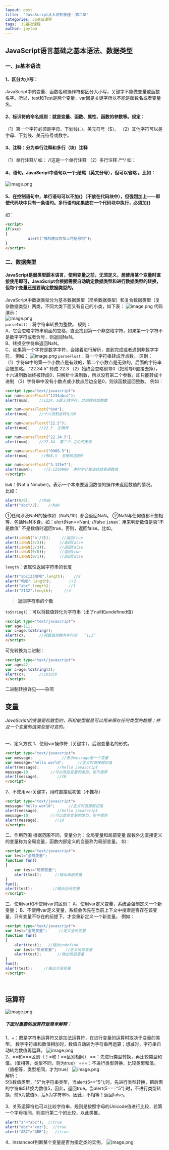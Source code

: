 ```yaml
---
layout: post
title:  "JavaScript从入坑到被埋——第二章"
categories: JS基础课程
tags:  JS基础课程
author: joytom
---
```


## JavaScript语言基础之基本语法、数据类型
### 一、js基本语法
#### 1、区分大小写：
JavaScript中的变量、函数名和操作符都区分大小写，关键字不能做变量或函数名字。所以，test和Test是两个变量，var因是关键字所以不能是函数名或者变量名。
#### 2、标识符的命名规则：就是变量、函数、属性、函数的参数等。规定：
   （1）第一个字符必须是字母、下划线(_)、美元符号（$）。
   （2）其他字符可以是字母、下划线、美元符号或数字。
#### 3、注释：分为单行注释和多行（块）注释
（1）单行注释// 如： 
    //这是一个单行注释
（2）多行注释  /**/     如：
   
	
#### 4、语句。JavaScript中语句以一个;结尾（英文分号），但可以省略 。比如：
![image.png](https://upload-images.jianshu.io/upload_images/13570975-d1874be56335d267.png?imageMogr2/auto-orient/strip%7CimageView2/2/w/1240)
#### 5、在控制语句中，单行语句可以不加{}（不放在代码块中），但强烈加上——即使代码块中只有一条语句。多行语句如果放在一个代码块中执行，必须加{}
如：
```html
<script>
if(xxx)
{
          alert("强烈建议你加上花括号哦");
}
</script>
```
### 二、数据类型
#### JavaScript是弱类型脚本语言，使用变量之前，无须定义，想使用某个变量时直接使用即可，JavaScript会根据需要自动确定数据类型和进行数据类型的转换，但每个变量还是要确定数据类型的。
   JavaScript中数据类型分为基本数据类型（简单数据类型）和复合数据类型（复杂数据类型）两类，不同大类下面又有自己的小类，如下表：
![image.png](https://upload-images.jianshu.io/upload_images/13570975-6c06c973aedc46fc.png?imageMogr2/auto-orient/strip%7CimageView2/2/w/1240)
代码演示：<br/>
![image.png](https://upload-images.jianshu.io/upload_images/13570975-c6ac85664e153558.png?imageMogr2/auto-orient/strip%7CimageView2/2/w/1240)<br/>
`parseInt()`：将字符串转换为整数。
规则：<br/>
A、它会忽略字符串前面的空格，直至找到第一个非空格字符，如果第一个字符不是数字字符或者负号，则返回NaN。<br/>
B、转换空字符串返回NaN。<br/>
C、如果第一个字符是数字字符，会接着进行解析，直到完成或者遇到非数字字符。
例如：
![image.png](https://upload-images.jianshu.io/upload_images/13570975-c1e3d7e21b2b68d4.png?imageMogr2/auto-orient/strip%7CimageView2/2/w/1240)
`parseFloat`：将一个字符串转成浮点数。
区别：<br/>（1）字符串中的第一个小数点是有效的，第二个小数点是无效的，后面的字符串会被忽略。
“22.34.5” 转成  22.3
（2）始终会忽略前导0（把前导0直接去掉），十六进制数始终被转成0，只解析十进制数，所以没有第二个参数。即只能转成十进制
（3）字符串中没有小数点或小数点后边全是0，则该函数返回整数。
例如：<br/>
```html
<script type="text/javascript">
var num=parseFloat("1234abcd");
alert(num);    //1234，a是无效字符，之前的转成整数

var num=parseFloat("0xA");
alert(num);    //十六进制全转化为0

var num=parseFloat("22.5");
alert(num);    //22.5  正确转

var num=parseFloat("22.34.5");
alert(num);    //22.34  第二个.之后的无效

var num=parseFloat("0908.5");
alert(num);     //908.5  忽略前边的0

var num=parseFloat("3.125e7");
alert(num4);     //3.1250000  讲科学计算法转成普通数值
</script>
```
`NaN`：(Not a Nmuber)。表示一个本来要返回数值的操作未返回数值的情况。<br/>比如：<br/>
```javascript
alert(0/0);    //NaN
alert("abc"/2);    //NaN
```
①任何涉及NaN的操作如（NaN/10）都会返回NaN。
②NaN与任何值都不想相等，包括NaN本身。如：alert(Nan==Nan);  //false
`isNaN`：用来判断数值是否“不是数值”
不是数值时返回true，否则，返回false。比如，<br/>
```javascript
alert(isNaN('a'/3));     //返回true
alert(isNaN(4/3));      //返回false
alert(isNaN(3/3));      //返回false
alert(isNaN(0/0));      //返回true
alert(isNaN(0/1));      //返回false
```
`length`：该属性返回字符串的长度
```javascript
alert("abc123哈哈".length);    //8
alert("哈哈".length);        //2
alert("abc".length);        //3
alert("2132".length);     //4
```
>**返回字符串的个数**

`toString()`：可以将数值转化为字符串（出了null和undefined值）
```html
<script type="text/javascript">
var age=111;
var c=age.toString();
alert(c);      //将数值转换为字符串   “111”
</script>
```
可先转换为二进制：
```html
<script type="text/javascript">
var age=42;
var c=age.toString(2);
alert(c);      //101010
</script>
```
二进制转换详见——杂项
## 变量
###### JavaScript的变量是松散型的，所松散型就是可以用来保存任何类型的数据；并且一个变量的值类型是可变的。
一、定义方式
1、使用var操作符（关键字），后跟变量名的形式。
  ```html
<script type="text/javascript">
var message;             //表示message是一个变量
var message="hello world";      //定义时直接赋初值
alert(message);        //hello JavaScript
message=10;    		//可以改变变量的类型，但不推荐
alert(message);        //10
</script>
```
2、不使用var关键字，用时直接赋初值（不推荐）
```html
<script type="text/javascript">
message="hello world";      //定义时直接赋初值
alert(message);        //hello JavaScript
message=10;    		//可以改变变量的类型，但不推荐
alert(message);       //10
</script>
```
二、作用范围
根据范围不同，变量分为：全局变量和局部变量
函数外边直接定义的变量称为全局变量，函数内部定义的变量称为局部变量。
如：<br/>
```html
<script type="text/javascript">
var test="全局变量";
function fun()
{
	var test="局部变量";
	alert(test);      //输出局部变量
}
fun();
alert(test);         //输出全局变量
</script>
```
三、使用var和不使用var的区别：
A、使用var定义变量，系统会强制定义一个新变量；
B、不使用var定义变量，系统会优先在当前上下文中搜索是否存在该变量，只有变量不存在的前提下，才会重新定义一个新变量。
例如：
```html
<script type="text/javascript">
var test="全局变量";     //定义全局变量
function fun()
{
	alert(test);   //输出undefind
	var test="局部变量";    //定义局部变量
	alert(test);	   //输出局部变量
}
fun();
alert(test);     //输出全局变量
</script>
```
```html
 
```
## 运算符
![image.png](https://upload-images.jianshu.io/upload_images/13570975-01075c8506084c26.png?imageMogr2/auto-orient/strip%7CimageView2/2/w/1240)
##### 下面对重要的运算符做简单解释：
1、+：既是字符串运算符又是加法运算符，在进行变量的运算时取决于变量的类型。
        数字字符串和数值相加时，数值自动转为字符串再运算；想减时，字符串自动转为数值再运算。
![image.png](https://upload-images.jianshu.io/upload_images/13570975-3b669c21f3f6e9d8.png?imageMogr2/auto-orient/strip%7CimageView2/2/w/1240)<br/>
2、==和===区别（！=和！==区别相同）
==：先进行类型转换，再比较类型和值。（值相等，类型不同，则为true）
===：不进行类型转换，比较类型和值。（值相等，类型相同，才为true）
![image.png](https://upload-images.jianshu.io/upload_images/13570975-ea53355ff282a99a.png?imageMogr2/auto-orient/strip%7CimageView2/2/w/1240)<br/>
解析：<br/>5位数值类型，"5"为字符串类型，当alert(5=="5");时，先进行类型转换，把后面的字符串5转换为数值5，因此，返回true。当alert(5==="5");时，不进行类型转换，前5为数值5，后5为字符串5，因此，不相等！返回false。<br/>
<br/>
3、关系运算符也可以比较字符串，规则是按照字母的Unicode值进行比较，若第一个字母相同，则进行第二个的比较，以此类推。
```javascript
alert("z">"abc");  //true
alert("abc"<"xyz");  //true
alert("ABC">"ABB");   //true
```
4、instanceof判断某个变量是否为指定类的实例。
![image.png](https://upload-images.jianshu.io/upload_images/13570975-3e3f729151094ff4.png?imageMogr2/auto-orient/strip%7CimageView2/2/w/1240)
